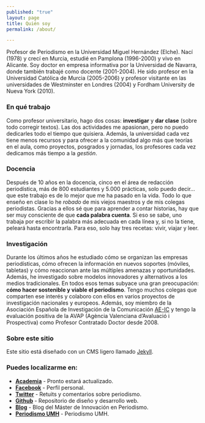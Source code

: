 ```yaml
---
published: "true"
layout: page
title: Quién soy
permalink: /about/

---
```


<div class="message">
Profesor de Periodismo en la Universidad Miguel Hernández (Elche). Nací (1978) y crecí en Murcia, estudié en Pamplona (1996-2000) y vivo en Alicante. Soy doctor en empresa informativa por la Universidad de Navarra, donde también trabajé como docente (2001-2004). He sido profesor en la Universidad Católica de Murcia (2005-2006) y profesor visitante en las universidades de Westminster en Londres (2004) y Fordham University de Nueva York (2010).
</div> 

### En qué trabajo

Como profesor universitario, hago dos cosas: **investigar** y **dar clase** (sobre todo corregir textos). Las dos actividades me apasionan, pero no puedo dedicarles todo el tiempo que quisiera. Además, la universidad cada vez tiene menos recursos y para ofrecer a la comunidad algo más que teorías en el aula, como proyectos, posgrados y jornadas, los profesores cada vez dedicamos más tiempo a la *gestión*. 

### Docencia

Después de 10 años en la docencia, cinco en el área de redacción periodística, más de 800 estudiantes y 5.000 prácticas, solo puedo decir... que este trabajo es de lo mejor que me ha pasado en la vida. Todo lo que enseño en clase lo he *robado* de mis viejos maestros y de mis colegas periodistas. Gracias a ellos sé que para aprender a contar historias, hay que ser muy consciente de que **cada palabra cuenta**. Si eso se sabe, uno trabaja por escribir la palabra más adecuada en cada línea y, si no la tiene, peleará hasta encontrarla. Para eso, solo hay tres recetas: vivir, viajar y leer.

### Investigación

Durante los últimos años he estudiado cómo se organizan las empresas periodísticas, cómo ofrecen la información en nuevos soportes (móviles, tabletas) y cómo reaccionan ante las múltiples amenazas y oportunidades. Además, he investigado sobre modelos innovadores y alternativos a los medios tradicionales. En todos esos temas subyace una gran preocupación: **cómo hacer sostenible y viable el periodismo**. Tengo muchos colegas que comparten ese interés y colaboro con ellos en varios proyectos de investigación nacionales y europeos. Además, soy miembro de la Asociación Española de Investigación de la Comunicación [AE-IC](http://www.ae-ic.org/) y tengo la evaluación positiva de la AVAP (Agència Valenciana d’Avaluació i Prospectiva) como Profesor Contratado Doctor desde 2008.

### Sobre este sitio

Este sitio está diseñado con un CMS ligero llamado [Jekyll](http://jekyllrb.com). 

### Puedes localizarme en:

* **[Academia](http://umh-es.academia.edu/MiguelCarvajal)** - Pronto estará actualizado.
* **[Facebook](http://facebook.com/carvajal.miguel)** - Perfil personal.
* **[Twitter](http://twitter.com/mcarvajal_)** - Retuits y comentarios sobre periodismo.
* **[Github](http://github.com/miguelcarvajal)** - Repositorio de diseño y desarrollo web.
* **[Blog](http://mip.umh.es/blog)** - Blog del Máster de Innovación en Periodismo.
* **[Periodismo UMH](http://periodismo.umh.es)** - Periodismo UMH.

